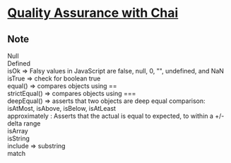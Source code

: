 # [Quality Assurance with Chai](https://www.freecodecamp.org/learn/quality-assurance/quality-assurance-and-testing-with-chai/)  
  
## Note  
  
Null  
Defined  
isOk   => Falsy values in JavaScript are false, null, 0, "", undefined, and NaN  
isTrue => check for boolean true  
equal() => compares objects using ==  
strictEqual() => compares objects using ===  
deepEqual() =>  asserts that two objects are deep equal
comparison: isAtMost, isAbove, isBelow, isAtLeast  
approximately : Asserts that the actual is equal to expected, to within a +/- delta range  
isArray  
isString  
include  => substring  
match  


